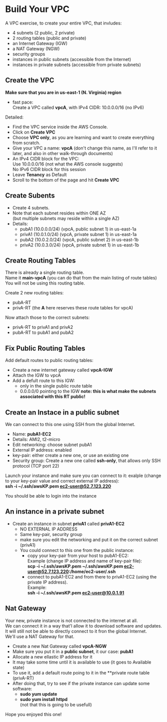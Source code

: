 # Build Your VPC

A VPC exercise, to create your entire VPC, that invludes:
- 4 subnets (2 public, 2 private)
- 2 routing tables (public and private)
- an Internet Gateway (IGW)
- a NAT Gateway (NGW)
- security groups
- instances in public subnets (accessible from the Internet)
- instances in private subnets (accessible from private subnets)

## Create the VPC

**Make sure that you are in us-east-1 (N. Virginia) region**
- fast pace:  
Create a VPC called **vpcA**, with IPv4 CIDR:  10.0.0.0/16 (no IPv6)

Detailed:  
- Find the VPC service inside the AWS Console.
- Click on **Create VPC**
- Choose **VPC only**, as you are learning and want to create everything from scratch.
- Give your VPC a name: **vpcA**  (don't change this name, as I'll refer to it later, and also in other walk-through documents)
- An IPv4 CIDR block for the VPC:  
Use 10.0.0.0/16 (not what the AWS console suggests)  
No IPv6 CIDR block for this session
- Leave **Tenancy** as Default
- Scroll to the bottom of the page and hit **Create VPC**

## Create Subents

- Create 4 subnets.
- Note that each subnet resides within ONE AZ  
(but multiple subnets may reside within a single AZ)
- Details:
  - pubA1  (10.0.0.0/24)  (vpcA, public subnet 1) in us-east-1a
  - privA1 (10.0.1.0/24)  (vpcA, private subnet 1)  in us-east-1a
  - pubA2  (10.0.2.0/24)  (vpcA, public subnet 2)  in us-east-1b
  - privA2 (10.0.3.0/24)  (vpcA, private subnet 1)  in us-east-1b

## Create Routing Tables

There is already a single routing table.  
Name it **main-vpcA** (you can do that from the main listing of route tables)  
You will not be using this routing table.  

Create 2 new routing tables:
- pubA-RT
- privA-RT
(the **A** here reserves these route tables for vpcA)

Now attach those to the correct subnets:  

- privA-RT to privA1 and privA2
- pubA-RT  to pubA1  and pubA2

## Fix Public Routing Tables

Add default routes to public routing tables:
- Create a new internet gateway called **vpcA-IGW**
- Attach the IGW to vpcA
- Add a defult route to this IGW:
  - only in the single public route table
  - 0.0.0.0/0  pointing to the IGW
**note: this is what make the subnets associated with this RT public!**

## Create an Instace in a public subnet

We can connect to this one using SSH from the global Internet.  

- Name:  **pubA1-EC2**
- Details: AMI2, t2-micro
- Edit networking: choose subnet pubA1
- External IP address: enabled
- key-pair: either create a new one, or use an existing one
- Security group:  Create a new one called **ssh-only**, that allows only SSH protocol (TCP port 22)  

Launch your instance and make sure you can connect to it: 
exalple (change to your key-pair value and correct external IP address):   
**ssh -i ~/.ssh/awsKP.pem ec2-user@52.7.123.220**


You should be able to login into the instance

##  An instance in a private subnet

- Create an instance in subnet **privA1** called **privA1-EC2**
  - NO EXTERNAL IP ADDRESS
  - Same key-pair, security group
  - make sure you edit the networking and put it on the correct subnet (privA1)
  - You could connect to this one from the public instance:
    - copy your key-pair from your host to pubA1-EC2:  
    Example (change IP address and name of key-pair file):  
    **scp -i ~/.ssh/awsKP.pem  ~/.ssh/awsKP.pem ec2-user@52.7.123.220:/home/ec2-user/.ssh**
    - connect to pubA1-EC2 and from there to privA1-EC2 (using the private IP address).  
    Example:  
    **ssh -i ~/.ssh/awsKP.pem  ec2-user@10.0.1.91**

## Nat Gateway

Your new, private instance is not connected to the internet at all.  
We can connect it in a way that'l allow it to download software and updates.  
It will still not be able to directly connect to it fron the global Internet.  
We'll use a NAT Gateway for that.

- Create a new Nat Gateway called **vpcA-NGW**
- Make sure you put it in a **public subnet**, it our case:  **pubA1**
- Allocate a new ellastic IP address for it
- It may take some time until it is available to use (it goes to Available state)
- To use it, add a default route poing to it in the **private route table (privA-RT)
- After doing that, try to see if the private instance can update some software:  
  - **sudo yum update**
  - **sudo yum install httpd**  
  (not that this is going to be usefull)


Hope you enjoyed this one!

